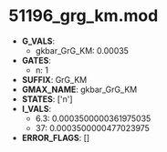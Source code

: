 # 51196_grg_km.mod

- **G_VALS**:
  - gkbar_GrG_KM: 0.00035
- **GATES**:
  - n: 1
- **SUFFIX**: GrG_KM
- **GMAX_NAME**: gkbar_GrG_KM
- **STATES**: ['n']
- **I_VALS**:
  - 6.3: 0.0003500000361975035
  - 37: 0.0003500000477023975
- **ERROR_FLAGS**: []

